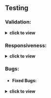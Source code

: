 ## Testing

### Validation:
<details>
  <summary>
  <b>click to view</b>
  </summary>

- [W3C](https://www.w3.org/)'s [Markup Validation Service](https://validator.w3.org/) was used to test the validity of all HTML used in this project. The code was [validated by direct input](https://validator.w3.org/#validate_by_input), and all suggested corrections were then made. As a result, all of the site's HTML source code now passes W3C validation with just a single warning message being returned, as is reflected in the following screenshot:
  - [index.html validation](#)

- Likewise, the website's custom CSS stylesheet was checked for errors using [W3C](https://www.w3.org/)'s [CSS Validation Service](https://jigsaw.w3.org/css-validator/). Once again, [validation by direct input](https://jigsaw.w3.org/css-validator/#validate_by_input) was the preferred method selected, and all necessary changes were subsequently carried out. Consequently, the stylesheet now returns a "Congratulations! No error found." message upon being passed through this validator, as the following screenshot indicates:
  - [static/css/style.css validation](#)

- In a similar manner, all of the site's custom JavaScript files were validated against [JSHint](https://jshint.com/)'s error-detection tool, which is available both as an online linter and a Gitpod/VS Code extension for real-time JS problem-solving. After heeding various warning and error messages, at the time of deployment each of these .js documents passed JSHint validation with no problems detected.

|   |   |   | 
| :------------: |:---------------: |:-----:|
![](docs/images/validation/html-validation-icon.png)         |  ![](docs/images/validation/css-validation-icon.png)               | ![](docs/images/validation/js-validation-icon.png)
</details>

### Responsiveness:
<details>
  <summary>
  <b>click to view</b>
  </summary>

  - All testing was performed manually, and on a near-constant basis as the project evolved. [Google Chrome DevTools](https://developers.google.com/web/tools/chrome-devtools/?utm_source=dcc&utm_medium=redirect&utm_campaign=2018Q2) served as an indispensable resource throughout this testing process, allowing incremental adjustments to be made to the site's infrastructure and layout. The site's responsiveness was also closely monitored and rigorously tested from start to finish using the developer-oriented [Responsively App browser](https://responsively.app/).

| Devices |  |  |  |  |   |   |   |   |   |   |   |   | 
| :------------ |:---------------: |:---------------:|:---------------:|:---------------: |:---------------:|:---------------:|:---------------: |:---------------:|:---------------:|:---------------: |:---------------:|:---------------:|
|    **Samsung Galaxy S5**      |     ![](docs/images/responsiveness/devices/samsung/samsung-galaxy-s5-1.jpg)            |   ![](docs/images/responsiveness/devices/samsung/samsung-galaxy-s5-2.jpg)   |     ![](docs/images/responsiveness/devices/samsung/samsung-galaxy-s5-3.jpg)           |    ![](docs/images/responsiveness/devices/samsung/samsung-galaxy-s5-4.jpg)    | ![](docs/images/responsiveness/devices/samsung/samsung-galaxy-s5-5.jpg)      | ![](docs/images/responsiveness/devices/samsung/samsung-galaxy-s5-6.jpg)        | ![](docs/images/responsiveness/devices/samsung/samsung-galaxy-s5-7.jpg)      | ![](docs/images/responsiveness/devices/samsung/samsung-galaxy-s5-8.jpg)      | ![](docs/images/responsiveness/devices/samsung/samsung-galaxy-s5-9.jpg)      | ![](docs/images/responsiveness/devices/samsung/samsung-galaxy-s5-10.jpg)        | ![](docs/images/responsiveness/devices/samsung/samsung-galaxy-s5-11.jpg)      | ![](docs/images/responsiveness/devices/samsung/samsung-galaxy-s5-12.jpg)
|    **Huawei P20**     |     ![](docs/images/responsiveness/devices/huawei/huawei-p20-1.jpg)            |   ![](docs/images/responsiveness/devices/huawei/huawei-p20-2.jpg)   |     ![](docs/images/responsiveness/devices/huawei/huawei-p20-3.jpg)           |    ![](docs/images/responsiveness/devices/huawei/huawei-p20-4.jpg)    | ![](docs/images/responsiveness/devices/huawei/huawei-p20-5.jpg)      | ![](docs/images/responsiveness/devices/huawei/huawei-p20-6.jpg)        | ![](docs/images/responsiveness/devices/huawei/huawei-p20-7.jpg)      | ![](docs/images/responsiveness/devices/huawei/huawei-p20-8.jpg)      | ![](docs/images/responsiveness/devices/huawei/huawei-p20-9.jpg)      | ![](docs/images/responsiveness/devices/huawei/huawei-p20-10.jpg)        | ![](docs/images/responsiveness/devices/huawei/huawei-p20-11.jpg)      | ![](docs/images/responsiveness/devices/huawei/huawei-p20-12.jpg)  
|    **Moto G4**      |     ![](docs/images/responsiveness/devices/moto/moto-g4-1.jpeg)            |   ![](docs/images/responsiveness/devices/moto/moto-g4-2.jpeg)   |     ![](docs/images/responsiveness/devices/moto/moto-g4-3.jpeg)           |    ![](docs/images/responsiveness/devices/moto/moto-g4-4.jpeg)    | ![](docs/images/responsiveness/devices/moto/moto-g4-5.jpeg)      | ![](docs/images/responsiveness/devices/moto/moto-g4-6.jpeg)        | ![](docs/images/responsiveness/devices/moto/moto-g4-7.jpeg)      | ![](docs/images/responsiveness/devices/moto/moto-g4-8.jpeg)      | ![](docs/images/responsiveness/devices/moto/moto-g4-9.jpeg)      | ![](docs/images/responsiveness/devices/moto/moto-g4-10.jpeg)        | ![](docs/images/responsiveness/devices/moto/moto-g4-11.jpeg)      | ![](docs/images/responsiveness/devices/moto/moto-g4-12.jpeg)  
|    **Kindle Fire HD**      |     ![](docs/images/responsiveness/devices/kindle/kindle-fire-1.png)            |   ![](docs/images/responsiveness/devices/kindle/kindle-fire-2.png)   |     ![](docs/images/responsiveness/devices/kindle/kindle-fire-3.png)           |    ![](docs/images/responsiveness/devices/kindle/kindle-fire-4.png)    | ![](docs/images/responsiveness/devices/kindle/kindle-fire-5.png)      | ![](docs/images/responsiveness/devices/kindle/kindle-fire-6.png)        | ![](docs/images/responsiveness/devices/kindle/kindle-fire-7.png)      | ![](docs/images/responsiveness/devices/kindle/kindle-fire-8.png)      | ![](docs/images/responsiveness/devices/kindle/kindle-fire-9.png)      | ![](docs/images/responsiveness/devices/kindle/kindle-fire-10.png)        | ![](docs/images/responsiveness/devices/kindle/kindle-fire-11.png)      | ![](docs/images/responsiveness/devices/kindle/kindle-fire-12.png)  
|    **MacBook Pro**      |     ![](docs/images/responsiveness/devices/macbook/macbook-pro-1.png)            |   ![](docs/images/responsiveness/devices/macbook/macbook-pro-2.png)   |     ![](docs/images/responsiveness/devices/macbook/macbook-pro-3.png)           |    ![](docs/images/responsiveness/devices/macbook/macbook-pro-4.png)    | ![](docs/images/responsiveness/devices/macbook/macbook-pro-5.png)      | ![](docs/images/responsiveness/devices/macbook/macbook-pro-6.png)        | ![](docs/images/responsiveness/devices/macbook/macbook-pro-7.png)      | ![](docs/images/responsiveness/devices/macbook/macbook-pro-8.png)      | ![](docs/images/responsiveness/devices/macbook/macbook-pro-9.png)      | ![](docs/images/responsiveness/devices/macbook/macbook-pro-10.png)        | ![](docs/images/responsiveness/devices/macbook/macbook-pro-11.png)      | ![](docs/images/responsiveness/devices/macbook/macbook-pro-12.png)
|    **Acer ΛSPIRE**      |     ![](docs/images/responsiveness/devices/acer/acer-1.png)            |   ![](docs/images/responsiveness/devices/acer/acer-2.png)   |     ![](docs/images/responsiveness/devices/acer/acer-3.png)           |    ![](docs/images/responsiveness/devices/acer/acer-4.png)    | ![](docs/images/responsiveness/devices/acer/acer-5.png)      | ![](docs/images/responsiveness/devices/acer/acer-6.png)        | ![](docs/images/responsiveness/devices/acer/acer-7.png)      | ![](docs/images/responsiveness/devices/acer/acer-8.png)      | ![](docs/images/responsiveness/devices/acer/acer-9.png)      | ![](docs/images/responsiveness/devices/acer/acer-10.png)        | ![](docs/images/responsiveness/devices/acer/acer-11.png)      | ![](docs/images/responsiveness/devices/acer/acer-12.png)
|    **Android Smart TV**      |     ![](docs/images/responsiveness/devices/android/android-tv-1.jpg)            |   ![](docs/images/responsiveness/devices/android/android-tv-2.jpg)   |     ![](docs/images/responsiveness/devices/android/android-tv-3.jpg)           |    ![](docs/images/responsiveness/devices/android/android-tv-4.jpg)    | ![](docs/images/responsiveness/devices/android/android-tv-5.jpg)      | ![](docs/images/responsiveness/devices/android/android-tv-6.jpg)        | ![](docs/images/responsiveness/devices/android/android-tv-6.jpg)      | ![](docs/images/responsiveness/devices/android/android-tv-7.jpg)      | ![](docs/images/responsiveness/devices/android/android-tv-7.jpg)      | ![](docs/images/responsiveness/devices/android/android-tv-8.jpg)        | ![](docs/images/responsiveness/devices/android/android-tv-9.jpg)      | ![](docs/images/responsiveness/devices/android/android-tv-10.jpg)

| Browsers |  |  |  |  |   |   |   |   |   |   |   |   | 
| :------------ |:---------------: |:---------------:|:---------------:|:---------------: |:---------------:|:---------------:|:---------------: |:---------------:|:---------------:|:---------------: |:---------------:|:---------------:|
|    ![](docs/images/responsiveness/browsers/logos/logo-chrome.png "Google Chrome browser")      |     ![](docs/images/responsiveness/browsers/chrome/chrome-1.png)            |   ![](docs/images/responsiveness/browsers/chrome/chrome-2.png)   |     ![](docs/images/responsiveness/browsers/chrome/chrome-3.png)           |    ![](docs/images/responsiveness/browsers/chrome/chrome-4.png)    | ![](docs/images/responsiveness/browsers/chrome/chrome-5.png)      | ![](docs/images/responsiveness/browsers/chrome/chrome-6.png)        | ![](docs/images/responsiveness/browsers/chrome/chrome-7.png)      | ![](docs/images/responsiveness/browsers/chrome/chrome-8.png)      | ![](docs/images/responsiveness/browsers/chrome/chrome-9.png)      | ![](docs/images/responsiveness/browsers/chrome/chrome-10.png)        | ![](docs/images/responsiveness/browsers/chrome/chrome-11.png)      | ![](docs/images/responsiveness/browsers/chrome/chrome-12.png)
|    ![](docs/images/responsiveness/browsers/logos/logo-edge.png "Microsoft Edge browser")     |     ![](docs/images/responsiveness/browsers/edge/edge-1.png)            |   ![](docs/images/responsiveness/browsers/edge/edge-2.png)   |     ![](docs/images/responsiveness/browsers/edge/edge-3.png)           |    ![](docs/images/responsiveness/browsers/edge/edge-4.png)        | ![](docs/images/responsiveness/browsers/edge/edge-5.png)      | ![](docs/images/responsiveness/browsers/edge/edge-6.png)      | ![](docs/images/responsiveness/browsers/edge/edge-7.png)      | ![](docs/images/responsiveness/browsers/edge/edge-8.png)        | ![](docs/images/responsiveness/browsers/edge/edge-9.png)      | ![](docs/images/responsiveness/browsers/edge/edge-10.png)  | ![](docs/images/responsiveness/browsers/edge/edge-11.png)      | ![](docs/images/responsiveness/browsers/edge/edge-12.png)
|    ![](docs/images/responsiveness/browsers/logos/logo-firefox.png "Firefox browser")      |     ![](docs/images/responsiveness/browsers/firefox/firefox-1.png)            |   ![](docs/images/responsiveness/browsers/firefox/firefox-2.png)   |     ![](docs/images/responsiveness/browsers/firefox/firefox-3.png)           |    ![](docs/images/responsiveness/browsers/firefox/firefox-4.png)    | ![](docs/images/responsiveness/browsers/firefox/firefox-5.png)      | ![](docs/images/responsiveness/browsers/firefox/firefox-6.png)        | ![](docs/images/responsiveness/browsers/firefox/firefox-7.png)      | ![](docs/images/responsiveness/browsers/firefox/firefox-8.png)      | ![](docs/images/responsiveness/browsers/firefox/firefox-9.png)      | ![](docs/images/responsiveness/browsers/firefox/firefox-10.png)        | ![](docs/images/responsiveness/browsers/firefox/firefox-11.png)      | ![](docs/images/responsiveness/browsers/firefox/firefox-12.png)  
|    ![](docs/images/responsiveness/browsers/logos/logo-odin.png "Odin browser")      |     ![](docs/images/responsiveness/devices/android/android-tv-1.jpg)            |   ![](docs/images/responsiveness/devices/android/android-tv-2.jpg)   |     ![](docs/images/responsiveness/devices/android/android-tv-3.jpg)           |    ![](docs/images/responsiveness/devices/android/android-tv-4.jpg)    | ![](docs/images/responsiveness/devices/android/android-tv-5.jpg)      | ![](docs/images/responsiveness/devices/android/android-tv-6.jpg)        | ![](docs/images/responsiveness/devices/android/android-tv-6.jpg)      | ![](docs/images/responsiveness/devices/android/android-tv-7.jpg)      | ![](docs/images/responsiveness/devices/android/android-tv-7.jpg)      | ![](docs/images/responsiveness/devices/android/android-tv-8.jpg)        | ![](docs/images/responsiveness/devices/android/android-tv-9.jpg)      | ![](docs/images/responsiveness/devices/android/android-tv-10.jpg)  
|    ![](docs/images/responsiveness/browsers/logos/logo-safari.png "Safari browser")      |     ![](docs/images/responsiveness/browsers/safari/safari-1.png)            |   ![](docs/images/responsiveness/browsers/safari/safari-2.png)   |     ![](docs/images/responsiveness/browsers/safari/safari-3.png)           |    ![](docs/images/responsiveness/browsers/safari/safari-4.png)    | ![](docs/images/responsiveness/browsers/safari/safari-5.png)      | ![](docs/images/responsiveness/browsers/safari/safari-6.png)        | ![](docs/images/responsiveness/browsers/safari/safari-7.png)      | ![](docs/images/responsiveness/browsers/safari/safari-8.png)      | ![](docs/images/responsiveness/browsers/safari/safari-9.png)      | ![](docs/images/responsiveness/browsers/safari/safari-10.png)        | ![](docs/images/responsiveness/browsers/safari/safari-11.png)      | ![](docs/images/responsiveness/browsers/safari/safari-12.png)
|    ![](docs/images/responsiveness/browsers/logos/logo-silk.png "Amazon Silk browser")      |     ![](docs/images/responsiveness/browsers/silk/silk-1.png)            |   ![](docs/images/responsiveness/browsers/silk/silk-2.png)   |     ![](docs/images/responsiveness/browsers/silk/silk-3.png)           |    ![](docs/images/responsiveness/browsers/silk/silk-4.png)    | ![](docs/images/responsiveness/browsers/silk/silk-5.png)      | ![](docs/images/responsiveness/browsers/silk/silk-6.png)        | ![](docs/images/responsiveness/browsers/silk/silk-7.png)      | ![](docs/images/responsiveness/browsers/silk/silk-8.png)      | ![](docs/images/responsiveness/browsers/silk/silk-9.png)      | ![](docs/images/responsiveness/browsers/silk/silk-10.png)        | ![](docs/images/responsiveness/browsers/silk/silk-11.png)      | ![](docs/images/responsiveness/browsers/silk/silk-12.png)

  - A broad selection of physical devices were used to test real-life responsiveness. These ranged in size from a [Samsung Galaxy S5 (screen width 360px)](https://en.wikipedia.org/wiki/Samsung_Galaxy_S5) right up to a [JVC 32" LED Android Smart TV](https://www.currys.ie/ieen/tv-and-home-entertainment/televisions/televisions/jvc-lt-32ca690-android-tv-32-smart-hd-ready-led-tv-with-google-assistant-10199524-pdt.html) (using this device's native [Odin browser/ADK](https://play.google.com/store/apps/details?id=com.hisense.odinbrowser&hl=en&gl=US)). Other devices used in testing included the [Moto G4](https://en.wikipedia.org/wiki/Moto_G4) and [Huawei P20](https://en.wikipedia.org/wiki/Huawei_P20) smartphones, a [Kindle Fire HD](https://en.wikipedia.org/wiki/Fire_HD) tablet, an [Acer ΛSPIRE F15 Windows laptop](https://en.wikipedia.org/wiki/Acer_Aspire_laptops#Aspire_F_series) and a [13" MacBook Pro](https://en.wikipedia.org/wiki/MacBook_Pro#3rd_generation_(Retina)).

  - In addition to Chrome, Firefox and the emerging Odin smart TV browser, the site was also viewed numerous times in the Safari, Microsoft Edge and Amazon Silk browsers prior to completion.
</details>

### Bugs:

- #### Fixed Bugs:
<details>
  <summary>
  <b>click to view</b>
  </summary>
<details>

- #### Unfixed Bugs:
<details>
  <summary>
  <b>click to view</b>
  </summary>
<details>